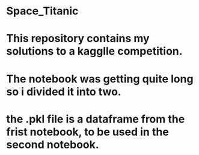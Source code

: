 # Space_Titanic
# This repository contains my solutions to a kagglle competition.
# The notebook was getting quite long so i divided it into two.
# the .pkl file is a dataframe from the frist notebook, to be used in the second notebook.

